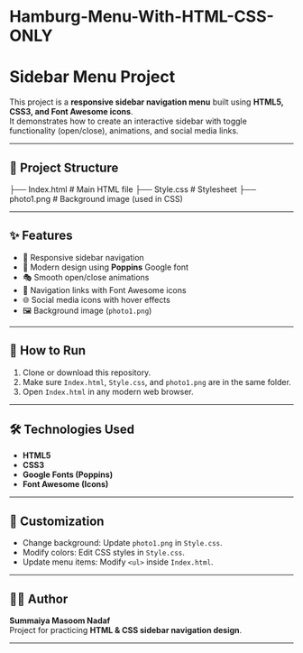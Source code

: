 # Hamburg-Menu-With-HTML-CSS-ONLY
# Sidebar Menu Project

This project is a **responsive sidebar navigation menu** built using **HTML5, CSS3, and Font Awesome icons**.  
It demonstrates how to create an interactive sidebar with toggle functionality (open/close), animations, and social media links.

---

## 📂 Project Structure
├── Index.html # Main HTML file
├── Style.css # Stylesheet
├── photo1.png # Background image (used in CSS)

---

## ✨ Features

- 📱 Responsive sidebar navigation  
- 🎨 Modern design using **Poppins** Google font  
- 🎭 Smooth open/close animations  
- 🔗 Navigation links with Font Awesome icons  
- 🌐 Social media icons with hover effects  
- 🖼️ Background image (`photo1.png`)  

---

## 🚀 How to Run

1. Clone or download this repository.
2. Make sure `Index.html`, `Style.css`, and `photo1.png` are in the same folder.
3. Open `Index.html` in any modern web browser.

---

## 🛠️ Technologies Used

- **HTML5**
- **CSS3**
- **Google Fonts (Poppins)**
- **Font Awesome (Icons)**

---

## 📌 Customization

- Change background: Update `photo1.png` in `Style.css`.
- Modify colors: Edit CSS styles in `Style.css`.
- Update menu items: Modify `<ul>` inside `Index.html`.

---

## 👩‍💻 Author
**Summaiya Masoom Nadaf**  
Project for practicing **HTML & CSS sidebar navigation design**.

---
